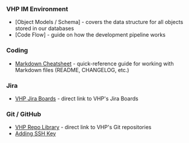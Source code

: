 ### VHP IM Environment
- [Object Models / Schema] - covers the data structure for all objects stored in our databases
- [Code Flow] - guide on how the development pipeline works

### Coding
- [Markdown Cheatsheet](https://github.com/adam-p/markdown-here/wiki/Markdown-Cheatsheet) - quick-reference guide for working with Markdown files (README, CHANGELOG, etc.)

### Jira
- [VHP Jira Boards](https://vhp.atlassian.net) - direct link to VHP's Jira Boards

### Git / GitHub
- [VHP Repo Library](https://github.com/orgs/VHP1946/repositories) - direct link to VHP's Git repositories
- [Adding SSH Key](https://docs.github.com/en/authentication/connecting-to-github-with-ssh/generating-a-new-ssh-key-and-adding-it-to-the-ssh-agent)